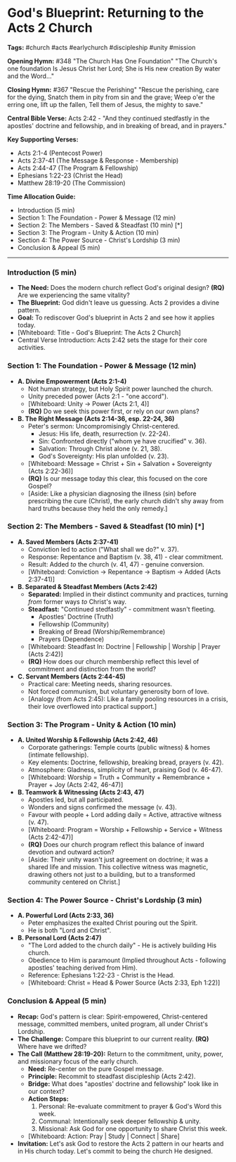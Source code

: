 # God's Blueprint: Returning to the Acts 2 Church

**Tags:** #church #acts #earlychurch #discipleship #unity #mission

**Opening Hymn:** #348 "The Church Has One Foundation"
"The Church's one foundation Is Jesus Christ her Lord; She is His new creation By water and the Word..."

**Closing Hymn:** #367 "Rescue the Perishing"
"Rescue the perishing, care for the dying, Snatch them in pity from sin and the grave; Weep o'er the erring one, lift up the fallen, Tell them of Jesus, the mighty to save."

**Central Bible Verse:** Acts 2:42 - "And they continued stedfastly in the apostles' doctrine and fellowship, and in breaking of bread, and in prayers."

**Key Supporting Verses:**
*   Acts 2:1-4 (Pentecost Power)
*   Acts 2:37-41 (The Message & Response - Membership)
*   Acts 2:44-47 (The Program & Fellowship)
*   Ephesians 1:22-23 (Christ the Head)
*   Matthew 28:19-20 (The Commission)

**Time Allocation Guide:**
- Introduction (5 min)
- Section 1: The Foundation - Power & Message (12 min)
- Section 2: The Members - Saved & Steadfast (10 min) [*]
- Section 3: The Program - Unity & Action (10 min)
- Section 4: The Power Source - Christ's Lordship (3 min)
- Conclusion & Appeal (5 min)

---

### Introduction (5 min)
- **The Need:** Does the modern church reflect God's original design? **(RQ)** Are we experiencing the same vitality?
- **The Blueprint:** God didn't leave us guessing. Acts 2 provides a divine pattern.
- **Goal:** To rediscover God's blueprint in Acts 2 and see how it applies today.
- [Whiteboard: Title - God's Blueprint: The Acts 2 Church]
- Central Verse Introduction: Acts 2:42 sets the stage for their core activities.

### Section 1: The Foundation - Power & Message (12 min)
- **A. Divine Empowerment (Acts 2:1-4)**
    - Not human strategy, but Holy Spirit power launched the church.
    - Unity preceded power (Acts 2:1 - "one accord").
    - [Whiteboard: Unity -> Power (Acts 2:1, 4)]
    - **(RQ)** Do we seek this power first, or rely on our own plans?
- **B. The Right Message (Acts 2:14-36, esp. 22-24, 36)**
    - Peter's sermon: Uncompromisingly Christ-centered.
        - Jesus: His life, death, resurrection (v. 22-24).
        - Sin: Confronted directly ("whom ye have crucified" v. 36).
        - Salvation: Through Christ alone (v. 21, 38).
        - God's Sovereignty: His plan unfolded (v. 23).
    - [Whiteboard: Message = Christ + Sin + Salvation + Sovereignty (Acts 2:22-36)]
    - **(RQ)** Is our message today this clear, this focused on the core Gospel?
    - [Aside: Like a physician diagnosing the illness (sin) before prescribing the cure (Christ), the early church didn't shy away from hard truths because they held the only remedy.]

### Section 2: The Members - Saved & Steadfast (10 min) [*]
- **A. Saved Members (Acts 2:37-41)**
    - Conviction led to action ("What shall we do?" v. 37).
    - Response: Repentance and Baptism (v. 38, 41) - clear commitment.
    - Result: Added *to* the church (v. 41, 47) - genuine conversion.
    - [Whiteboard: Conviction -> Repentance -> Baptism -> Added (Acts 2:37-41)]
- **B. Separated & Steadfast Members (Acts 2:42)**
    - **Separated:** Implied in their distinct community and practices, turning *from* former ways *to* Christ's way.
    - **Steadfast:** "Continued stedfastly" - commitment wasn't fleeting.
        - Apostles' Doctrine (Truth)
        - Fellowship (Community)
        - Breaking of Bread (Worship/Remembrance)
        - Prayers (Dependence)
    - [Whiteboard: Steadfast In: Doctrine | Fellowship | Worship | Prayer (Acts 2:42)]
    - **(RQ)** How does our church membership reflect this level of commitment and distinction from the world?
- **C. Servant Members (Acts 2:44-45)**
    - Practical care: Meeting needs, sharing resources.
    - Not forced communism, but voluntary generosity born of love.
    - [Analogy (from Acts 2:45): Like a family pooling resources in a crisis, their love overflowed into practical support.]

### Section 3: The Program - Unity & Action (10 min)
- **A. United Worship & Fellowship (Acts 2:42, 46)**
    - Corporate gatherings: Temple courts (public witness) & homes (intimate fellowship).
    - Key elements: Doctrine, fellowship, breaking bread, prayers (v. 42).
    - Atmosphere: Gladness, simplicity of heart, praising God (v. 46-47).
    - [Whiteboard: Worship = Truth + Community + Remembrance + Prayer + Joy (Acts 2:42, 46-47)]
- **B. Teamwork & Witnessing (Acts 2:43, 47)**
    - Apostles led, but all participated.
    - Wonders and signs confirmed the message (v. 43).
    - Favour with people + Lord adding daily = Active, attractive witness (v. 47).
    - [Whiteboard: Program = Worship + Fellowship + Service + Witness (Acts 2:42-47)]
    - **(RQ)** Does our church program reflect this balance of inward devotion and outward action?
    - [Aside: Their unity wasn't just agreement on doctrine; it was a shared life and mission. This collective witness was magnetic, drawing others not just to a building, but to a transformed community centered on Christ.]

### Section 4: The Power Source - Christ's Lordship (3 min)
- **A. Powerful Lord (Acts 2:33, 36)**
    - Peter emphasizes the exalted Christ pouring out the Spirit.
    - He is both "Lord and Christ".
- **B. Personal Lord (Acts 2:47)**
    - "The Lord added to the church daily" - He is actively building His church.
    - Obedience to Him is paramount (Implied throughout Acts - following apostles' teaching derived from Him).
    - Reference: Ephesians 1:22-23 - Christ is the Head.
    - [Whiteboard: Christ = Head & Power Source (Acts 2:33, Eph 1:22)]

### Conclusion & Appeal (5 min)
- **Recap:** God's pattern is clear: Spirit-empowered, Christ-centered message, committed members, united program, all under Christ's Lordship.
- **The Challenge:** Compare this blueprint to our current reality. **(RQ)** Where have we drifted?
- **The Call (Matthew 28:19-20):** Return to the commitment, unity, power, and missionary focus of the early church.
    - **Need:** Re-center on the pure Gospel message.
    - **Principle:** Recommit to steadfast discipleship (Acts 2:42).
    - **Bridge:** What does "apostles' doctrine and fellowship" look like in our context?
    - **Action Steps:** 
        1.  Personal: Re-evaluate commitment to prayer & God's Word this week.
        2.  Communal: Intentionally seek deeper fellowship & unity.
        3.  Missional: Ask God for one opportunity to share Christ this week.
    - [Whiteboard: Action: Pray | Study | Connect | Share]
- **Invitation:** Let's ask God to restore the Acts 2 pattern in our hearts and in His church today. Let's commit to being the church He designed.